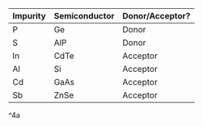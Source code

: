 
| Impurity | Semiconductor | Donor/Acceptor? |
| -------- | ------------- | --------------- |
| P        | Ge            | Donor           |
| S        | AlP           | Donor           |
| In       | CdTe          | Acceptor        |
| Al       | Si            | Acceptor        |
| Cd       | GaAs          | Acceptor        |
| Sb       | ZnSe          | Acceptor        |
^4a
